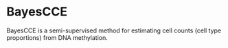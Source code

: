 # BayesCCE

BayesCCE is a semi-supervised method for estimating cell counts (cell type proportions) from DNA methylation.

